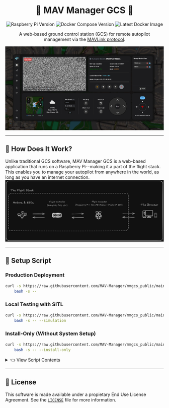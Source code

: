 <div align="center">

# 🚁 MAV Manager GCS 📡

![Raspberry Pi Version](https://img.shields.io/badge/Raspberry_Pi-Zero%20%2F%204B-red?style=flat-square&logo=raspberry-pi)
![Docker Compose Version](https://img.shields.io/badge/Docker%20Compose-v2.27.1-blue?style=flat-square&logo=docker)
![Latest Docker Image](https://img.shields.io/docker/v/judahpaul/mmgcs)

A web-based ground control station (GCS) for remote autopilot management via the [MAVLink protocol](https://en.wikipedia.org/wiki/MAVLink).

<img src="screenshots/dashboard.png" alt="Illustration" width="auto"/>

</div>

---

## 🤔 How Does It Work?

Unlike traditional GCS software, MAV Manager GCS is a web-based application that runs on a Raspberry Pi--making it a part of the flight stack. This enables you to manage your autopilot from anywhere in the world, as long as you have an internet connection.
![Diagram](screenshots/diagram.png)

---

## 🐚 Setup Script

### Production Deployment
```bash
curl -s https://raw.githubusercontent.com/MAV-Manager/mmgcs_public/main/contrib/setup.sh | \
    bash -s --
```

### Local Testing with SITL
```bash
curl -s https://raw.githubusercontent.com/MAV-Manager/mmgcs_public/main/contrib/setup.sh | \
    bash -s -- --simulation
```

### Install-Only (Without System Setup)
```bash
curl -s https://raw.githubusercontent.com/MAV-Manager/mmgcs_public/main/contrib/setup.sh | \
    bash -s -- --install-only
```

<details>
<summary>👈 View Script Contents</summary>
<p>

```bash
#!/bin/bash

# Colors
RED='\033[0;31m'
GREEN='\033[0;32m'
YELLOW='\033[0;33m'
BLUE='\033[0;34m'
MAGENTA='\033[0;35m'
CYAN='\033[0;36m'
WHITE='\033[0;37m'
NC='\033[0m' # No Color

#### SETUP ####
if [[ "$1" != "--install-only" && "$1" != "--simulation" ]]; then
    sudo apt-get update
    sudo apt-get -y install docker.io nginx ufw wget network-manager
    
    sudo systemctl enable docker
    sudo systemctl start docker
    sudo systemctl status docker --no-pager
    
    # Enable and start the firewall
    echo "y" | sudo ufw enable
    sudo ufw allow 22
    sudo ufw allow 8090
    sudo ufw allow 8189
    sudo ufw allow 8889
    sudo ufw allow 5173
    sudo ufw allow 3000
    echo "y" | sudo ufw reload
    
    # Setup 4G networking if available
    modem=$(mmcli -L | grep -oP '/org/freedesktop/ModemManager1/Modem/\K[0-9]+')
    sudo mmcli -m $modem --simple-connect='apn=simbase,ip-type=ipv4v6' # Replace 'simbase' with your carrier's APN
    # Extract Bearer path from ModemManager
    bearer=$(mmcli -m $modem  | grep -oP 'Bearer\s+\|\s+paths:\s+/org/freedesktop/ModemManager1/Bearer/\K[0-9]+')
    
    # Check if the bearer number was successfully extracted
    if [ -z "$bearer" ]; then
        echo "Failed to extract Bearer number."
    fi
    
    # Get Bearer details
    bearer_info=$(mmcli --bearer=$bearer)
    
    # Extract relevant information
    ipv4_address=$(echo "$bearer_info" | grep -oP 'address:\s*\K[0-9.]+')
    ipv4_gateway=$(echo "$bearer_info" | grep -oP 'gateway:\s*\K[0-9.]+')
    ipv4_dns=$(echo "$bearer_info" | grep -oP 'dns:\s*\K[0-9., ]+' | tr ',' '\n')
    mtu=$(echo "$bearer_info" | grep -oP 'mtu:\s*\K[0-9]+')
    interface=$(echo "$bearer_info" | grep -oP 'interface:\s*\K[a-z]+[0-9]+')
    
    # Validate extracted data
    if [ -z "$ipv4_address" ] || [ -z "$ipv4_gateway" ] || [ -z "$interface" ]; then
        echo "Failed to extract necessary network configuration."
    fi
    
    # Set up the cellular network interface
    echo "Setting up the network interface: $interface"
    
    # Bring up the interface
    sudo ip link set "$interface" up
    
    # Set IPv4 address
    sudo ip addr add "$ipv4_address"/32 dev "$interface"
    
    # Set MTU if available
    if [ -n "$mtu" ]; then
        sudo ip link set dev "$interface" mtu "$mtu"
    fi
    
    # Set default route
    sudo ip route add default via "$ipv4_gateway" dev "$interface" onlink
    
    # Configure DNS
    echo "Configuring DNS..."
    for dns_server in $ipv4_dns; do
        # Check if the DNS server is already in /etc/resolv.conf
        if ! grep -q "nameserver $dns_server" /etc/resolv.conf; then
            echo "nameserver $dns_server" | sudo tee -a /etc/resolv.conf > /dev/null
        fi
    done
    
    echo "Network setup completed for interface $interface."
    
    sudo chown -R $(whoami):www-data /home/$(whoami)
    
    DOCKER_CONFIG=${DOCKER_CONFIG:-$HOME/.docker}
    # check if docker compose is installed
    if command -v docker &> /dev/null && docker compose version &> /dev/null; then
        echo "docker compose command is available"
    else
        echo "docker compose command is not available"
        mkdir -p $DOCKER_CONFIG/cli-plugins
        curl -SL https://github.com/docker/compose/releases/download/v2.3.3/docker-compose-linux-aarch64 -o $DOCKER_CONFIG/cli-plugins/docker-compose
        chmod +x $DOCKER_CONFIG/cli-plugins/docker-compose
    fi
    
    # May need to logout and login to apply docker group changes
    if ! docker ps >/dev/null 2>&1; then
        echo "Docker installed. Adding $(whoami) to the 'docker' group..."
        sudo usermod -aG docker $(whoami)
        echo -e "${RED}User added to \`docker\` group but the session must be reloaded to access the Docker daemon. Please log out, log back in, and rerun the script. Exiting...${NC}"
        exit 0
    fi
    
    # Enable IP forwarding
    echo "Enabling IP forwarding..."
    echo 1 | sudo tee /proc/sys/net/ipv4/ip_forward > /dev/null
    if ! grep -q "net.ipv4.ip_forward=1" /etc/sysctl.conf; then
        echo "net.ipv4.ip_forward=1" | sudo tee -a /etc/sysctl.conf > /dev/null
        sudo sysctl -p > /dev/null
    fi
    
    # Add UFW rules for Docker
    echo "Adding UFW rules for Docker..."
    sudo ufw allow in on docker0 from 192.168.1.0/24 to any
    sudo ufw allow out on docker0 from 192.168.1.0/24 to any
    
    sudo iptables -t nat -A POSTROUTING -o wwan0 -j MASQUERADE
    sudo ufw route allow in on docker0 out on wwan0
    sudo ufw route allow out on wwan0 in on docker0
    # Save iptables rules using ufw
    echo "Saving iptables rules using ufw..."
    echo "y" | sudo ufw disable
    echo "y" | sudo ufw enable
    
    # Configure Docker to avoid IP conflicts
    echo "Configuring Docker..."
    sudo tee /etc/docker/daemon.json > /dev/null <<EOF
{
    "bip": "192.168.1.1/24",
    "dns": ["8.8.8.8", "8.8.4.4"]
}
EOF
    
    # Restart Docker service
    echo "Restarting Docker..."
    sudo systemctl restart docker
    
    # Check and enable all uarts with dtoverlay=uartx
    for uart in 0 1 2 3; do
        if ! grep -q "dtoverlay=uart${uart}" /boot/firmware/config.txt; then
            echo "dtoverlay=uart${uart}" | sudo tee -a /boot/firmware/config.txt
        fi
    done
fi

#### INSTALL ####
if [[ "$1" != "--setup-only" ]]; then
    cd ~
    sudo rm -rf mmgcs
    git clone https://github.com/MAV-Manager/mmgcs_public.git mmgcs
    cd mmgcs
    sudo chown -R $(whoami):www-data /home/$(whoami)/mmgcs
    sudo chmod +x contrib/setup.sh
    
    if [[ "$1" == "--simulation" ]]; then
        docker compose down && docker system prune -f && docker compose up -d
    else
        docker compose -f docker-compose.prod.yml down
        docker system prune -af
        if libcamera-hello --list-cameras | grep -q "No cameras available!"; then
            echo "No cameras found."
            docker compose -f docker-compose.prod.yml up frontend -d
        else
            docker compose -f docker-compose.prod.yml up frontend webrtc -d
        fi
    fi
    sleep 5
    docker ps
fi

#### 4G SERVICE ####
if [[ "$1" != "--install-only" && "$1" != "--setup-only" && "$1" != "--simulation" ]]; then
    # Create systemd service file
  sudo tee /etc/systemd/system/mobile-network-setup.service > /dev/null <<EOF
[Unit]
Description=4G Mobile Network Setup
After=network-online.target
Wants=network-online.target

[Service]
Type=oneshot
ExecStart=/home/$(whoami)/mmgcs/contrib/setup.sh --setup-only
RemainAfterExit=yes

[Install]
WantedBy=multi-user.target
EOF
    
    # Enable and start the service
    sudo systemctl enable mobile-network-setup.service
    sudo systemctl start mobile-network-setup.service
    sudo systemctl status mobile-network-setup.service --no-pager
fi
```
</p>
</details>

---

## 📜 License
This software is made available under a propietary End Use License Agreement. See the [`LICENSE`](LICENSE.md) file for more information.
